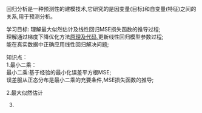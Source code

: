 回归分析是一种预测性的建模技术,它研究的是因变量(目标)和自变量(特征)之间的关系,用于预测分析。

学习目标: 
理解最大似然估计及线性回归MSE损失函数的推导过程;  
理解通过梯度下降优化方法[原理及代码](https://zhuanlan.zhihu.com/p/36564434),更新线性回归模型参数过程;  
能在真实数据中正确应用线性回归解决问题;  

知识点：  
1.最小二乘：  
	最小二乘:基于经验的最小化误差平方根MSE;  
	误差服从正态分布是最小二乘的充要条件,MSE损失函数的推导;  

2.最大似然估计

3.